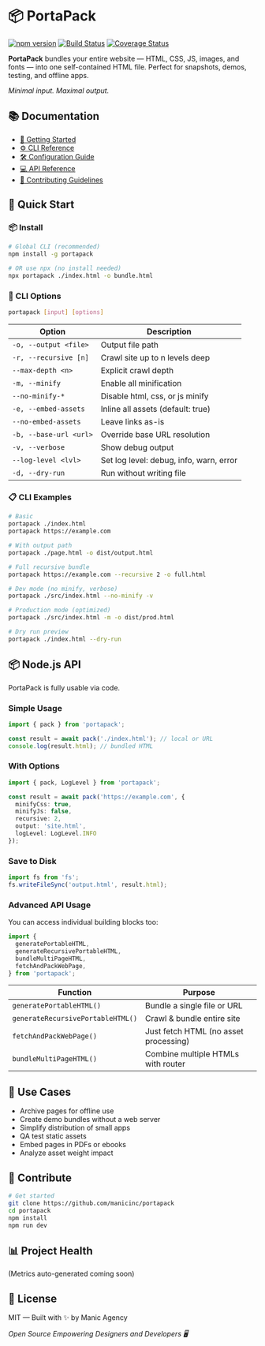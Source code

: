 # 📦 PortaPack

[![npm version](https://img.shields.io/npm/v/portapack.svg?style=for-the-badge&logo=npm&color=CB3837)](https://www.npmjs.com/package/portapack)
[![Build Status](https://img.shields.io/github/actions/workflow/status/manicinc/portapack/ci.yml?branch=master&style=for-the-badge&logo=github)](https://github.com/manicinc/portapack/actions)
[![Coverage Status](https://img.shields.io/coveralls/github/manicinc/portapack?style=for-the-badge&logo=codecov)](https://coveralls.io/github/manicinc/portapack)

**PortaPack** bundles your entire website — HTML, CSS, JS, images, and fonts — into one  self-contained HTML file. Perfect for snapshots, demos, testing, and offline apps.

*Minimal input. Maximal output.*

## 📚 Documentation

- [📖 Getting Started](https://manicinc.github.io/portapack/getting-started)
- [⚙️ CLI Reference](https://manicinc.github.io/portapack/cli)
- [🛠 Configuration Guide](https://manicinc.github.io/portapack/configuration)
- [💻 API Reference](https://manicinc.github.io/portapack/api/)
- [🤝 Contributing Guidelines](https://manicinc.github.io/portapack/contributing)

## 🚀 Quick Start

### 📦 Install

```bash
# Global CLI (recommended)
npm install -g portapack

# OR use npx (no install needed)
npx portapack ./index.html -o bundle.html
```

### 🧰 CLI Options

```bash
portapack [input] [options]
```

| Option | Description |
|--------|-------------|
| `-o, --output <file>` | Output file path |
| `-r, --recursive [n]` | Crawl site up to n levels deep |
| `--max-depth <n>` | Explicit crawl depth |
| `-m, --minify` | Enable all minification |
| `--no-minify-*` | Disable html, css, or js minify |
| `-e, --embed-assets` | Inline all assets (default: true) |
| `--no-embed-assets` | Leave links as-is |
| `-b, --base-url <url>` | Override base URL resolution |
| `-v, --verbose` | Show debug output |
| `--log-level <lvl>` | Set log level: debug, info, warn, error |
| `-d, --dry-run` | Run without writing file |

### 📋 CLI Examples

```bash
# Basic
portapack ./index.html
portapack https://example.com

# With output path
portapack ./page.html -o dist/output.html

# Full recursive bundle
portapack https://example.com --recursive 2 -o full.html

# Dev mode (no minify, verbose)
portapack ./src/index.html --no-minify -v

# Production mode (optimized)
portapack ./src/index.html -m -o dist/prod.html

# Dry run preview
portapack ./index.html --dry-run
```

## 📦 Node.js API

PortaPack is fully usable via code.

### Simple Usage

```typescript
import { pack } from 'portapack';

const result = await pack('./index.html'); // local or URL
console.log(result.html); // bundled HTML
```

### With Options

```typescript
import { pack, LogLevel } from 'portapack';

const result = await pack('https://example.com', {
  minifyCss: true,
  minifyJs: false,
  recursive: 2,
  output: 'site.html',
  logLevel: LogLevel.INFO
});
```

### Save to Disk

```typescript
import fs from 'fs';
fs.writeFileSync('output.html', result.html);
```

### Advanced API Usage

You can access individual building blocks too:

```typescript
import {
  generatePortableHTML,
  generateRecursivePortableHTML,
  bundleMultiPageHTML,
  fetchAndPackWebPage,
} from 'portapack';
```

| Function | Purpose |
|----------|---------|
| `generatePortableHTML()` | Bundle a single file or URL |
| `generateRecursivePortableHTML()` | Crawl & bundle entire site |
| `fetchAndPackWebPage()` | Just fetch HTML (no asset processing) |
| `bundleMultiPageHTML()` | Combine multiple HTMLs with router |

## 🧪 Use Cases

- Archive pages for offline use
- Create demo bundles without a web server
- Simplify distribution of small apps
- QA test static assets
- Embed pages in PDFs or ebooks
- Analyze asset weight impact

## 🤝 Contribute

```bash
# Get started
git clone https://github.com/manicinc/portapack
cd portapack
npm install
npm run dev
```

## 📊 Project Health

(Metrics auto-generated coming soon)

## 📄 License

MIT — Built with ✨ by Manic Agency

*Open Source Empowering Designers and Developers 🖥️*